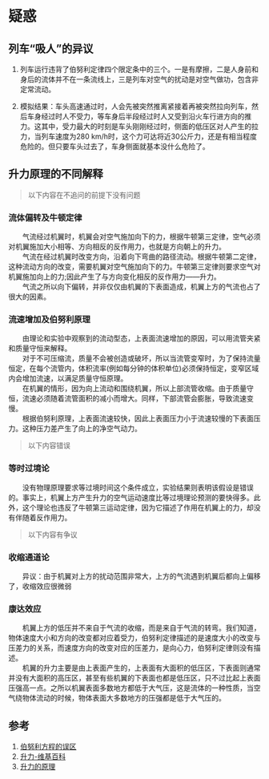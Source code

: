 # 疑惑    
## 列车“吸人”的异议  

1. 列车运行违背了伯努利定律四个限定条中的三个。一是有摩擦，二是人身前和身后的流体并不在一条流线上，三是列车对空气的扰动是对空气做功，包含非定常流动。  

2. 模拟结果：车头高速通过时，人会先被突然推离紧接着再被突然拉向列车，然后车身经过时人不受力，等车身后半段经过时人又受到沿火车行进方向的推力。这其中，受力最大的时刻是车头刚刚经过时，侧面的低压区对人产生的拉力，当列车速度为280 km/h时，这个力可达将近30公斤力，还是有相当程度危险的。但只要车头过去了，车身侧面就基本没什么危险了。  

## 升力原理的不同解释  
> 以下内容在不追问的前提下没有问题  
### 流体偏转及牛顿定律  
&emsp;&emsp;气流经过机翼时，机翼会对空气施加向下的力，根据牛顿第三定律，空气必须对机翼施加大小相等、方向相反的反作用力，也就是方向朝上的升力。  
&emsp;&emsp;气流在经过机翼时改变方向，沿着向下弯曲的路径流动。根据牛顿第二定律，这种流动方向的改变，需要机翼对空气施加向下的力。牛顿第三定律则要求空气对机翼施加向上的力;因此产生了与方向变化相反的反作用力——升力。  
&emsp;&emsp;气流之所以向下偏转，并非仅仅由机翼的下表面造成，机翼上方的气流也占了很大的因素。  
### 流速增加及伯努利原理
&emsp;&emsp;由理论和实验中观察到的流动型态，上表面流速增加的原因，可以用流管夹紧和质量守恒来解释。  
&emsp;&emsp;对于不可压缩流，质量不会被创造或破坏，所以当流管变窄时，为了保持流量恒定，在每个流管内，体积流率(例如每分钟的体积单位)必须保持恒定，变窄区域内会增加流速，以满足质量守恒原理。  
&emsp;&emsp;在机翼的情形，因为向上流动和围绕机翼，所以上部流管收缩。由于质量守恒，流速必须随着流管面积的减小而增大。同样，下部流管会膨胀，导致流速变慢。  
&emsp;&emsp;根据伯努利原理，上表面流速较快，因此上表面压力小于流速较慢的下表面压力。这种压力差产生了向上的净空气动力。   
> 以下内容错误  
### 等时过境论  
&emsp;&emsp;没有物理原理要求等过境时间这个条件成立，实验结果则表明该假设是错误的。事实上，机翼上方产生升力的空气运动速度比等过境理论预测的要快得多。此外，这个理论也违反了牛顿第三运动定律，因为它描述了作用在机翼上的力，却没有伴随着反作用力。  
> 以下内容有争议  
### 收缩通道论  
&emsp;&emsp;异议：由于机翼对上方的扰动范围非常大，上方的气流遇到机翼后都向上偏移了，收缩效应很微弱  
### 康达效应  
&emsp;&emsp;机翼上方的低压并不来自于气流的收缩，而是来自于气流的转弯。我们知道，物体速度大小和方向的改变都对应着受力，伯努利定律描述的是速度大小的改变与压差力的关系，而速度方向的改变对应的压差力，是向心力，伯努利定律则没有描述。  
&emsp;&emsp;机翼的升力主要是由上表面产生的，上表面有大面积的低压区，下表面则通常并没有大面积的高压区，甚至有些机翼的下表面也都是低压区，只不过比起上表面压强高一点。之所以机翼表面多数地方都低于大气压，这是流体的一种性质，当空气绕物体流动的时候，物体表面大多数地方的压强都是低于大气压的。  
## 参考
1. [伯努利方程的误区](https://zhuanlan.zhihu.com/p/138815757)  
2. [升力-维基百科](https://www.qiuwenbaike.cn/wiki/%E5%8D%87%E5%8A%9B)  
3. [升力的原理](https://zhuanlan.zhihu.com/p/138971791)  